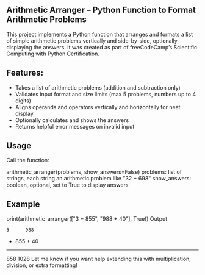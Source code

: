 ## Arithmetic Arranger – Python Function to Format Arithmetic Problems

This project implements a Python function that arranges and formats a list of simple arithmetic problems vertically and side-by-side, optionally displaying the answers. It was created as part of freeCodeCamp’s Scientific Computing with Python Certification.

## Features:

- Takes a list of arithmetic problems (addition and subtraction only)
- Validates input format and size limits (max 5 problems, numbers up to 4 digits)
- Aligns operands and operators vertically and horizontally for neat display
- Optionally calculates and shows the answers
- Returns helpful error messages on invalid input
## Usage

Call the function:

arithmetic_arranger(problems, show_answers=False)
problems: list of strings, each string an arithmetic problem like "32 + 698"
show_answers: boolean, optional, set to True to display answers
## Example

print(arithmetic_arranger(["3 + 855", "988 + 40"], True))
Output

    3      988
+ 855    +  40
-----    -----
  858     1028
Let me know if you want help extending this with multiplication, division, or extra formatting!
